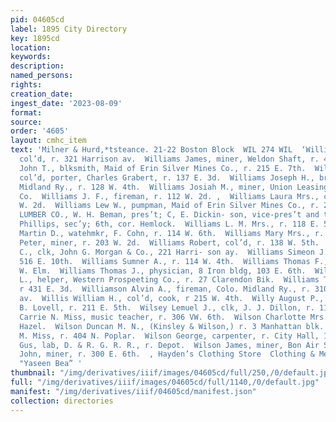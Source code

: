 ```yaml
---
pid: 04605cd
label: 1895 City Directory
key: 1895cd
location: 
keywords: 
description: 
named_persons: 
rights: 
creation_date: 
ingest_date: '2023-08-09'
format: 
source: 
order: '4605'
layout: cmhc_item
text: 'Milner & Hurd,*tsteance. 21-22 Boston Block  WIL 274 WIL  ‘Williams Ida Miss,
  col’d, r. 321 Harrison av.  Williams James, miner, Weldon Shaft, r. 431 E. 3d.  Williams
  John T., blksmith, Maid of Erin Silver Mines Co., r. 215 E. 7th.  Wiliams John W.,
  col’d, porter, Charles Grabert, r. 137 E. 3d.  Williams Joseph H., brakeman, Colo.
  Midland Ry., r. 128 W. 4th.  Williams Josiah M., miner, Union Leasing and Mining
  Co.  Williams J. F., fireman, r. 112 W. 2d. ,  Williams Laura Mrs., col’d, r. 137
  W. 2d.  Williams Lew W., pumpman, Maid of Erin Silver Mines Co., r. 220 E. 4th.  WILLIAMS
  LUMBER CO., W. H. Beman, pres’t; C, E. Dickin- son, vice-pres’t and treas; H. S.
  Phillips, sec’y; 6th, cor. Hemlock.  Williams L. M. Mrs., r. 118 E. 5th. .  Williams
  Martin D., watehmkr, F. Cohn, r. 114 W. 6th.  Williams Mary Mrs., r. 114 W. 4th.  Williams
  Peter, miner, r. 203 W. 2d.  Williams Robert, col’d, r. 138 W. 5th.  Williams Rollin
  C., clk, John G. Morgan & Co., 221 Harri- son ay.  Williams Simeon J., miner, r.
  516 E. 10th.  Williams Sumner A., r. 114 W. 4th.  Williams Thomas F., lab, r. 622
  W. Elm.  Williams Thomas J., physician, 8 Iron bldg, 103 E. 6th.  Williams William
  L., helper, Western Prospeeting Co., r. 27 Clarendon Bik.  Williams Thomas M., miner,
  r 431 E. 3d.  Williamson Alvin A., fireman, Colo. Midland Ry., r. 310 N. Leiter
  av.  Willis William H., col’d, cook, r 215 W. 4th.  Willy August P., shoemkr, J.
  B. Lovell, r. 211 E. 5th.  Wilsey Lemuel J., clk, J. J. Dillon, r. 112 W. 4th.  Wilson
  Carrie N. Miss, music teacher, r. 306 VW. 6th.  Wilson Charlotte Mrs., r. 605 N.
  Hazel.  Wilson Duncan M. N., (Kinsley & Wilson,) r. 3 Manhattan blk.  Wilson Etta
  M. Miss, r. 404 N. Poplar.  Wilson George, carpenter, r. City Hall, 132 E. 6th.  Wilson
  Gus, lab, D. & R. G. R. R., r. Depot.  Wilson James, miner, Bon Air Shaft.  Wilson
  John, miner, r. 300 E. 6th.  , Hayden’s Clothing Store  Clothing & Men’s Furnishings
  "Yaseen Bea” '
thumbnail: "/img/derivatives/iiif/images/04605cd/full/250,/0/default.jpg"
full: "/img/derivatives/iiif/images/04605cd/full/1140,/0/default.jpg"
manifest: "/img/derivatives/iiif/04605cd/manifest.json"
collection: directories
---
```

